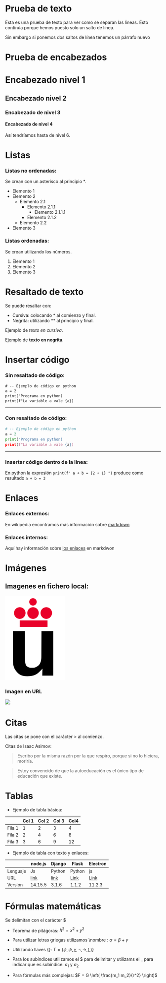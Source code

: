# Prueba de texto
Esta es una prueba de texto para ver como se separan las líneas.
Esto continúa porque hemos puesto solo un salto de línea.

Sin embargo si ponemos dos saltos de línea tenemos un párrafo nuevo

# Prueba de encabezados

# Encabezado nivel 1

## Encabezado nivel 2

### Encabezado de nivel 3

#### Encabezado de nivel 4

Así tendríamos hasta de nivel 6.


# Listas
### Listas no ordenadas:
Se crean con un asterisco al principio *.

* Elemento 1
* Elemento 2
    * Elemento 2.1
        * Elemento 2.1.1
            * Elemento 2.1.1.1
        * Elemento 2.1.2
    * Elemento 2.2
* Elemento 3

### Listas ordenadas:
Se crean utilizando los números.
1. Elemento 1
2. Elemento 2
3. Elemento 3


# Resaltado de texto
Se puede resaltar con:
* Cursiva: colocando * al comienzo y final.
* Negrita: utilizando ** al principio y final.

Ejemplo de *texto en cursiva*.

Ejemplo de **texto en negrita**.


# Insertar código
### Sin resaltado de código:
```
# -- Ejemplo de código en python
a = 2
print("Programa en python)
print(f"La variable a vale {a})
```
-----------
### Con resaltado de código:

```python
# -- Ejemplo de código en python
a = 2
print("Programa en python)
print(f"La variable a vale {a})
```
-----------
### Insertar código dentro de la línea:
En python la expresión `print(f" a + b = {2 + 1} ")` produce como resultado `a + b = 3` 


# Enlaces
### Enlaces externos:

En wikipedia encontramos más información sobre [markdown](https://es.wikipedia.org/wiki/Markdown)

### Enlaces internos:

Aquí hay información sobre [los enlaces](#Enlaces) en markdwon


# Imágenes

## Imagenes en fichero local:
![](Logo-urjc.png)

### Imagen en URL

![](https://upload.wikimedia.org/wikipedia/commons/2/2f/CC_BY-SA_3.0.png)


# Citas
Las citas se pone con el carácter > al comienzo.

Citas de Isaac Asimov:
> Escribo por la misma razón por la que respiro, porque si no lo hiciera, moriría.

> Estoy convencido de que la autoeducación es el único tipo de educación que existe.


# Tablas

* Ejemplo de tabla básica:

|         | Col 1 | Col 2| Col 3| Col4 |
|---------|-------|------|------|------|
|  Fila 1 |   1   |   2  |   3  |  4   |
|  Fila 2 |   2   |   4  |   6  |  8   |
|  Fila 3 |   3   |   6  |   9  |  12  |


* Ejemplo de tabla con texto y enlaces:

|          |  node.js  | Django | Flask | Electron |
|----------|-----------|--------|-------|----------|
| Lenguaje | Js        | Python | Python| js       |
| URL      | [link](https://nodejs.org/es/) | [link](https://www.djangoproject.com/)  | [Link](https://flask.palletsprojects.com/en/1.1.x/) | [Link](https://www.electronjs.org/) |
| Versión  |  14.15.5  | 3.1.6  | 1.1.2 | 11.2.3 |


# Fórmulas matemáticas
Se delimitan con el carácter $

* Teorema de pitágoras: $h^2 = x^2 + y^2$


* Para utilizar letras griegas utilizamos \nombre : $\alpha=\beta + \gamma$

* Utilizando llaves {}: $`T = \{\phi, \psi, \chi, \neg, \rightarrow, \left(, \right) \}`$   

* Para los subíndices utilizamos el $ para delimitar y utilizams el _ para indicar que es subíndice: $a_1$ y $a_2$

* Para fórmulas más complejas: $F = G \left( \frac{m_1 m_2}{r^2} \right)$  